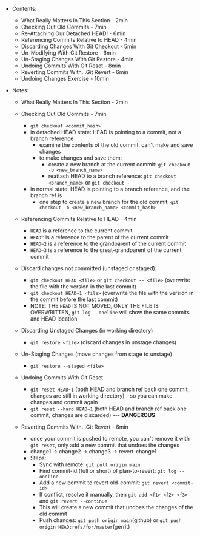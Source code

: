 * Contents:
  * What Really Matters In This Section - 2min
  * Checking Out Old Commits - 7min
  * Re-Attaching Our Detached HEAD! - 6min
  * Referencing Commits Relative to HEAD - 4min
  * Discarding Changes With Git Checkout - 5min
  * Un-Modifying With Git Restore - 6min
  * Un-Staging Changes With Git Restore - 4min
  * Undoing Commits With Git Reset - 8min
  * Reverting Commits With...Git Revert - 6min
  * Undoing Changes Exercise - 10min


* Notes:
  * What Really Matters In This Section - 2min
  * Checking Out Old Commits - 7min
    * `git checkout <commit_hash>`
    * in detached HEAD state: HEAD is pointing to a commit, not a branch reference
      * examine the contents of the old commit. can't make and save changes
      * to make changes and save them:
        * create a new branch at the current commit: `git checkout -b <new_branch_name>`
        * reattach HEAD to a branch reference: `git checkout <branch_name>` or `git checkout -`
    * in normal state: HEAD is pointing to a branch reference, and the branch ref is
      * one step to create a new branch for the old commit: `git checkout -b <new_branch_name> <commit_hash>`
  * Referencing Commits Relative to HEAD - 4min
    * `HEAD` is a reference to the current commit
    * `HEAD^` is a reference to the parent of the current commit
    * `HEAD~2` is a reference to the grandparent of the current commit
    * `HEAD~3` is a reference to the great-grandparent of the current commit

  * Discard changes not committed (unstaged or staged): `
    * `git checkout HEAD <file>` or `git checkout -- <file>` (overwrite the file with the version in the last commit)
    * `git checkout HEAD~1 <file>` (overwrite the file with the version in the commit before the last commit)
    * NOTE: THE `HEAD` IS NOT MOVED, ONLY THE FILE IS OVERWRITTEN, `git log --oneline` will show the same commits and HEAD location
  * Discarding Unstaged Changes (in working directory)
    * `git restore <file>` (discard changes in unstage changes)
  * Un-Staging Changes (move changes from stage to unstage)
    * `git restore --staged <file>`
  * Undoing Commits With Git Reset
    * `git reset HEAD~1` (both HEAD and branch ref back one commit, changes are still in working directory) - so you can make changes and commit again
    * `git reset --hard HEAD~1` (both HEAD and branch ref back one commit, changes are discarded) --- **DANGEROUS**
  * Reverting Commits With...Git Revert - 6min
    * once your commit is pushed to remote, you can't remove it with `git reset`, only add a new commit that undoes the changes
    * change1 -> change2 -> change3 -> revert-change1
    * Steps:
      - Sync with remote: `git pull origin main`
      - Find commit-id (full or short) of plan-to-revert: `git log --oneline`
      - Add a new commit to revert old-commit: `git revert <commit-id>`
      - If conflict, resolve it manually, then `git add <f1> <f2> <f3>` and `git revert --continue`
      - This will create a new commit that undoes the changes of the old commit
      - Push changes: `git push origin main`(github) or `git push origin HEAD:refs/for/master`(gerrit)